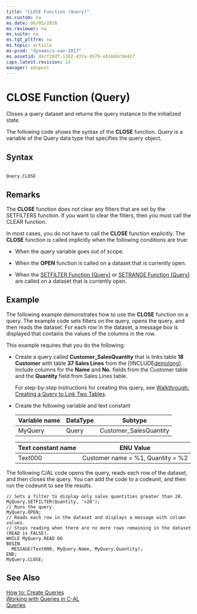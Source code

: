 ```yaml
---
title: "CLOSE Function (Query)"
ms.custom: na
ms.date: 06/05/2016
ms.reviewer: na
ms.suite: na
ms.tgt_pltfrm: na
ms.topic: article
ms-prod: "dynamics-nav-2017"
ms.assetid: d4cf28df-1382-437a-9579-eb160dc94417
caps.latest.revision: 14
manager: edupont
---
```

# CLOSE Function (Query)
Closes a query dataset and returns the query instance to the initialized state.  
  
 The following code shows the syntax of the **CLOSE** function.  *Query* is a variable of the Query data type that specifies the query object.  
  
## Syntax  
  
```  
  
Query.CLOSE  
```  
  
## Remarks  
 The **CLOSE** function does not clear any filters that are set by the SETFILTERS function. If you want to clear the filters, then you must call the CLEAR function.  
  
 In most cases, you do not have to call the **CLOSE** function explicitly. The **CLOSE** function is called implicitly when the following conditions are true:  
  
-   When the query variable goes out of scope.  
  
-   When the **OPEN** function is called on a dataset that is currently open.  
  
-   When the [SETFILTER Function \(Query\)](SETFILTER-Function--Query-.md) or [SETRANGE Function \(Query\)](SETRANGE-Function--Query-.md) are called on a dataset that is currently open.  
  
## Example  
 The following example demonstrates how to use the **CLOSE** function on a query. The example code sets filters on the query, opens the query, and then reads the dataset. For each row in the dataset, a message box is displayed that contains the values of the columns in the row.  
  
 This example requires that you do the following:  
  
-   Create a query called **Customer\_SalesQuantity** that is links table **18 Customer** with table  **37 Sales Lines** from the [!INCLUDE[demolong](includes/demolong_md.md)]. Include columns for the **Name** and **No.** fields from the Customer table and the **Quantity** field from Sales Lines table.  
  
     For step-by-step instructions for creating this query, see [Walkthrough: Creating a Query to Link Two Tables](Walkthrough:-Creating-a-Query-to-Link-Two-Tables.md).  
  
-   Create the following variable and text constant  
  
    |Variable name|DataType|Subtype|  
    |-------------------|--------------|-------------|  
    |MyQuery|Query|Customer\_SalesQuantity|  
  
    |Text constant name|ENU Value|  
    |------------------------|---------------|  
    |Text000|Customer name = %1, Quantity = %2|  
  
 The following C/AL code opens the query, reads each row of the dataset, and then closes the query. You can add the code to a codeunit, and then run the codeunit to see the results.  
  
```  
// Sets a filter to display only sales quantities greater than 20.  
MyQuery.SETFILTER(Quantity, '>20');   
// Runs the query.  
MyQuery.OPEN;  
// Reads each row in the dataset and displays a message with column values.   
// Stops reading when there are no more rows remaining in the dataset (READ is FALSE).  
WHILE MyQuery.READ DO  
BEGIN  
  MESSAGE(Text000, MyQuery.Name, MyQuery.Quantity);   
END;  
MyQuery.CLOSE;  
```  
  
## See Also  
 [How to: Create Queries](How-to--Create-Queries.md)   
 [Working with Queries in C-AL](Working-with-Queries-in-C-AL.md)   
 [Queries](Queries.md)